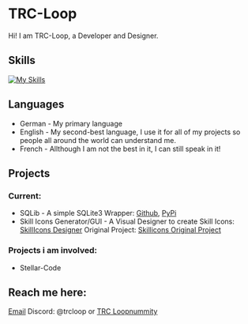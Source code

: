 # TRC-Loop
Hi! I am TRC-Loop, a Developer and Designer. 


## Skills
[![My Skills](https://skillicons.dev/icons?i=arduino,bash,bootstrap,cs,css,codepen,dotnet,flask,git,github,githubactions,html,idea,java,js,linux,lua,md,mysql,php,powershell,pycharm,py,qt,raspberrypi,replit,robloxstudio,sqlite,unity,visualstudio,vscode,windows,vb)](https://skillicons.dev)

## Languages
- German - My primary language
- English - My second-best language, I use it for all of my projects so people all around the world can understand me.
- French - Allthough I am not the best in it, I can still speak in it!

## Projects
### Current:
- SQLib - A simple SQLite3 Wrapper: [Github](https://github.com/TRC-Loop/SQLib), [PyPi](https://pypi.org/project/SQLibEngine)
- Skill Icons Generator/GUI - A Visual Designer to create Skill Icons: [SkillIcons Designer](https://github.com/TRC-Loop/SkilliconsGUI) Original Project: [Skillicons Original Project](https://skillicons.dev/)

### Projects i am involved:
- Stellar-Code

## Reach me here:
[Email](ak@stellar-code.com)
Discord: @trcloop or [TRC Loopnummity](https://dsc.gg/trcloopnummity)
